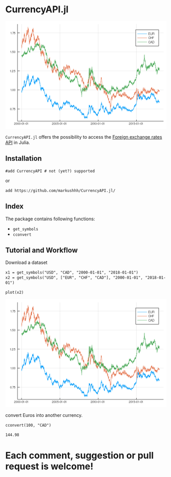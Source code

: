 # CurrencyAPI.jl

!["logo"](docs/src/assets/plot.png)

`CurrencyAPI.jl` offers the possibility to access the [Foreign exchange rates API](https://exchangeratesapi.io/) in Julia.

## Installation

```@julia
#add CurrencyAPI # not (yet?) supported
```

or

```@julia
add https://github.com/markushhh/CurrencyAPI.jl/
```

## Index

The package contains following functions: 

- `get_symbols`
- `cconvert`

## Tutorial and Workflow

Download a dataset

```@julia
x1 = get_symbols("USD", "CAD", "2000-01-01", "2018-01-01")
x2 = get_symbols("USD", ["EUR", "CHF", "CAD"], "2000-01-01", "2018-01-01")
```

```@julia
plot(x2)
```

!["logo"](docs/src/assets/plot.png)

convert Euros into another currency.

```@julia
cconvert(100, "CAD")
```
```
144.98
```


# Each comment, suggestion or pull request is welcome!
